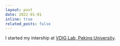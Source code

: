 ```yaml
---
layout: post
date: 2022-01-01
inline: true
related_posts: false
---
```

<!-- 
I started my intership under the supervision of [Prof. Yongtao Wang](https://scholar.google.com/citations?user=Zna90HQAAAAJ), at [VDIG Lab, Peking University](https://github.com/VDIGPKU). -->
I started my intership at [VDIG Lab, Peking University](https://github.com/VDIGPKU).
